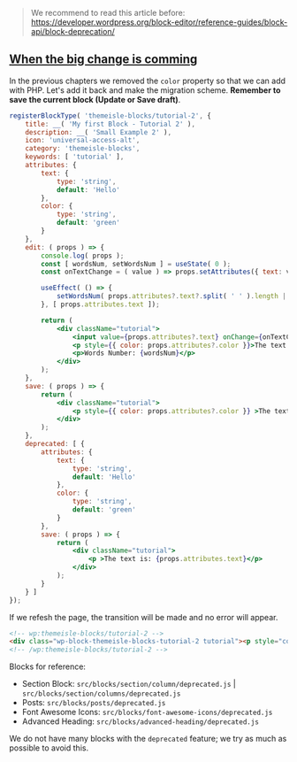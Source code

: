 > We recommend to read this article before: https://developer.wordpress.org/block-editor/reference-guides/block-api/block-deprecation/

## [When the big change is comming](https://www.youtube.com/watch?v=enuOArEfqGo)

In the previous chapters we removed the `color` property so that we can add with PHP. Let's add it back and make the migration scheme. **Remember to save the current block (Update or Save draft)**.

```jsx
registerBlockType( 'themeisle-blocks/tutorial-2', {
	title: __( 'My first Block - Tutorial 2' ),
	description: __( 'Small Example 2' ),
	icon: 'universal-access-alt',
	category: 'themeisle-blocks',
	keywords: [ 'tutorial' ],
	attributes: {
		text: {
			type: 'string',
			default: 'Hello'
		},
		color: {
			type: 'string',
			default: 'green'
		}
	},
	edit: ( props ) => {
		console.log( props );
		const [ wordsNum, setWordsNum ] = useState( 0 );
		const onTextChange = ( value ) => props.setAttributes({ text: value.target.value });

		useEffect( () => {
			setWordsNum( props.attributes?.text?.split( ' ' ).length || 0 );
		}, [ props.attributes.text ]);

		return (
			<div className="tutorial">
				<input value={props.attributes?.text} onChange={onTextChange} type="text" />
				<p style={{ color: props.attributes?.color }}>The text is: {props.attributes.text}</p>
				<p>Words Number: {wordsNum}</p>
			</div>
		);
	},
	save: ( props ) => {
		return (
			<div className="tutorial">
				<p style={{ color: props.attributes?.color }} >The text is: {props.attributes.text}</p>
			</div>
		);
	},
	deprecated: [ {
		attributes: {
			text: {
				type: 'string',
				default: 'Hello'
			},
			color: {
				type: 'string',
				default: 'green'
			}
		},
		save: ( props ) => {
			return (
				<div className="tutorial">
					<p >The text is: {props.attributes.text}</p>
				</div>
			);
		}
	} ]
});
```

If we refesh the page, the transition will be made and no error will appear.

```html
<!-- wp:themeisle-blocks/tutorial-2 -->
<div class="wp-block-themeisle-blocks-tutorial-2 tutorial"><p style="color:green">The text is: Hello</p></div>
<!-- /wp:themeisle-blocks/tutorial-2 -->
```

Blocks for reference:

- Section Block: `src/blocks/section/column/deprecated.js` | `src/blocks/section/columns/deprecated.js`
- Posts: `src/blocks/posts/deprecated.js`
- Font Awesome Icons: `src/blocks/font-awesome-icons/deprecated.js`
- Advanced Heading: `src/blocks/advanced-heading/deprecated.js`

We do not have many blocks with the `deprecated` feature; we try as much as possible to avoid this.



